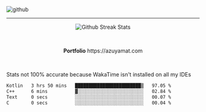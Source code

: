 ![github](https://media.discordapp.net/attachments/881363147364118528/1142610121697021952/background.png?width=1000&height=300)<br>
___
<p align="center">
  <img alt="Github Streak Stats" src="https://streak-stats.demolab.com?user=Azuyamat&theme=transparent&hide_border=true"/>
</p><br>
<p align="center">
      <strong>Portfolio</strong> https://azuyamat.com
</p><br>

Stats not 100% accurate because WakaTime isn't installed on all my IDEs
<!--START_SECTION:waka-->

```txt
Kotlin   3 hrs 50 mins   ████████████████████████▒   97.05 %
C++      6 mins          ▓░░░░░░░░░░░░░░░░░░░░░░░░   02.84 %
Text     0 secs          ░░░░░░░░░░░░░░░░░░░░░░░░░   00.07 %
C        0 secs          ░░░░░░░░░░░░░░░░░░░░░░░░░   00.04 %
```

<!--END_SECTION:waka-->
